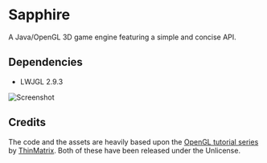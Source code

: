 # Sapphire
A Java/OpenGL 3D game engine featuring a simple and concise API.

## Dependencies
* LWJGL 2.9.3

![Screenshot](https://github.com/fwcd/Sapphire/blob/master/screenshot.png?raw=true)

## Credits
The code and the assets are heavily based upon the [OpenGL tutorial series](https://www.youtube.com/playlist?list=PLRIWtICgwaX0u7Rf9zkZhLoLuZVfUksDP) by [ThinMatrix](https://github.com/TheThinMatrix). Both of these have been released under the Unlicense.
